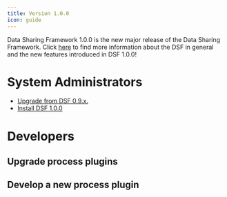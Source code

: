 ```yaml
---
title: Version 1.0.0
icon: guide
---
```


Data Sharing Framework 1.0.0 is the new major release of the Data Sharing Framework. Click [here](introduction) to find more information about the DSF in general and the new features introduced in DSF 1.0.0!



# System Administrators

- [Upgrade from DSF 0.9.x.](maintain/upgrade-from-0)
- [Install DSF 1.0.0](maintain/install)


# Developers

## Upgrade process plugins

## Develop a new process plugin